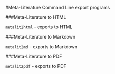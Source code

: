 #Meta-Literature Command Line export programs

###Meta-Literature to HTML

`metalit2html` - exports to HTML

###Meta-Literature to Markdown

`metalit2md` - exports to Markdown

###Meta-Literature to PDF

`metalit2pdf` - exports to PDF
